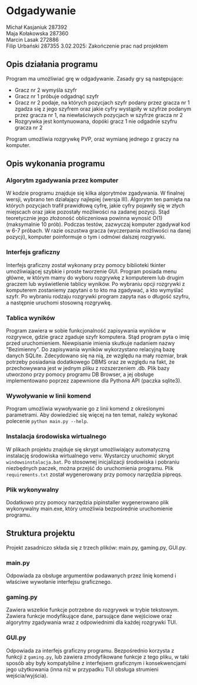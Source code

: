 # Odgadywanie
Michał Kasjaniuk 287392  
Maja Kołakowska 287360  
Marcin Lasak 272886  
Filip Urbański 287355 
3.02.2025: Zakończenie prac nad projektem

## Opis działania programu 
Program ma umożliwiać grę w odgadywanie. Zasady gry są następujące: 
- Gracz nr 2 wymyśla szyfr
- Gracz nr 1 próbuje odgadnąć szyfr
- Gracz nr 2 podaje, na których pozycjach szyfr podany przez gracza nr 1 zgadza się z jego szyfrem oraz jakie cyfry wystąpiły w szyfrze podanym przez gracza nr 1, na niewłaściwych pozycjach w szyfrze gracza nr 2
- Rozgrywka jest kontynuowana, dopóki gracz 1 nie odgadnie szyfru gracza nr 2

 Program umożliwia rozgrywkę PVP, oraz wymianę jednego z graczy na komputer.
## Opis wykonania programu 
### Algorytm zgadywania przez komputer 
W kodzie programu znajduje się kilka algorytmów zgadywania. W finalnej wersji, wybrano ten działający najlepiej (wersja III). Algorytm ten pamięta na których pozycjach trafił prawidłową cyfrę, jakie cyfry pojawiły się w złych miejscach oraz jakie pozostały możliwości na zadanej pozycji. Stąd teoretycznie jego złożoność obliczeniowa powinna wynosić O(1) (maksymalnie 10 prób). Podczas testów, zazwyczaj komputer zgadywał kod w 6-7 próbach. W razie oszustwa gracza (wyczerpania możliwości na danej pozycji), komputer poinformuje o tym i odmówi dalszej rozgrywki.
### Interfejs graficzny 
Interfejs graficzny został wykonany przy pomocy biblioteki tkinter umożliwiającej szybkie i proste tworzenie GUI. Program posiada menu główne, w którym mamy do wyboru rozgrywkę z komputerem lub drugim graczem lub wyświetlenie tablicy wyników. Po wybraniu opcji rozgrywki z komputerem zostaniemy zapytani o to kto ma zgadywać, a kto wymyślać szyfr. Po wybraniu rodzaju rozgrywki program zapyta nas o długość szyfru, a następnie uruchomi stosowną rozgrywkę.
### Tablica wyników 
Program zawiera w sobie funkcjonalność zapisywania wyników w rozgrywce, gdzie gracz zgaduje szyfr komputera. Stąd program pyta o imię przed uruchomieniem. Niewpisanie imienia skutkuje nadaniem nazwy "Bezimienny". Do zapisywania wyników wykorzystano relacyjną bazę danych SQLite. Zdecydowano się na nią, ze względu na mały rozmiar, brak potrzeby posiadania dodatkowego DBMS oraz ze względu na fakt, że przechowywana jest w jednym pliku z rozszerzeniem .db. Plik bazy utworzono przy pomocy programu DB Browser, a jej obsługe implementowano poprzez zapewnione dla Pythona API (paczka sqlite3).
### Wywoływanie w linii komend 
Program umożliwia wywoływanie go z linii komend z określonymi parametrami. Aby dowiedzieć się więcej na ten temat, należy wykonać polecenie `python main.py --help`. 
### Instalacja środowiska wirtualnego 
W plikach projektu znajduje się skrypt umożliwiający automatyczną instalację środowiska wirtualnego venv. Wystarczy uruchomić skrypt `windowsinstalacja.bat`. Po stosownej inicjalizacji środowiska i pobraniu niezbędnych paczek, można przejść do uruchomienia programu. Plik `requirements.txt` został wygenerowany przy pomocy narzędzia pipreqs.
### Plik wykonywalny 
Dodatkowo przy pomocy narzędzia pipinstaller wygenerowano plik wykonywalny main.exe, który umożliwia bezpośrednie uruchomienie programu. 
## Struktura projektu 
Projekt zasadniczo składa się z trzech plików: main.py, gaming.py, GUI.py. 
### main.py 
Odpowiada za obsługe argumentów podawanych przez linię komend i właściwe wywołanie interfejsu graficznego. 
### gaming.py 
Zawiera wszelkie funkcje potrzebne do rozgrywek w trybie tekstowym. Zawiera funkcje modyfikujące dane, parsujące dane wejściowe oraz algorytmy zgadywania wraz z odpowiednimi dla każdej rozgrywki TUI. 
### GUI.py 
Odpowiada za interfejs graficzny programu. Bezpośrednio korzysta z funkcji z `gaming.py`, lub zawiera zmodyfikowane funkcje z tego pliku, w taki sposób aby były kompatybilne z interfejsem graficznym i konsekwencjami jego użytkowania (inna niż w przypadku TUI obsługa strumieni wejścia/wyjścia).


